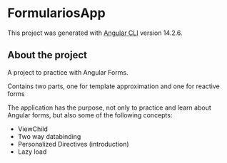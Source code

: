 # FormulariosApp

This project was generated with [Angular CLI](https://github.com/angular/angular-cli) version 14.2.6.

## About the project
A project to practice with Angular Forms. 

Contains two parts, one for template approximation and one for reactive forms

The application has the purpose, not only to practice and learn about Angular forms, but also some of the following concepts:

<ul>
    <li>ViewChild</li>
    <li>Two way databinding</li>
    <li>Personalized Directives (introduction)</li>
    <li>Lazy load</li>
</ul>